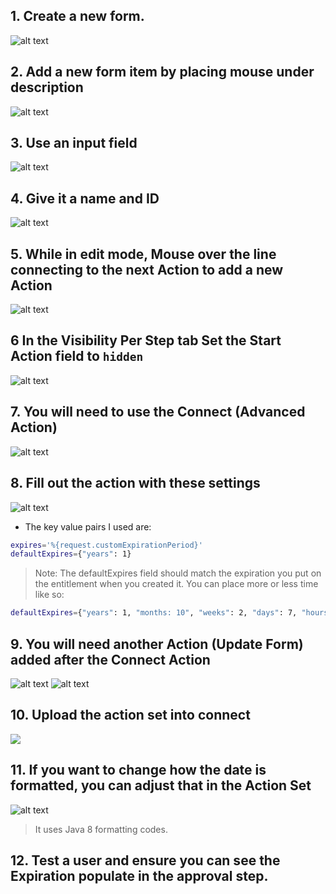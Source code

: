 
## 1. Create a new form.
![alt text](image.png)

## 2. Add a new form item by placing mouse under description
![alt text](image-1.png)

## 3. Use an input field
![alt text](image-2.png)

## 4. Give it a name and ID
![alt text](image-3.png)

## 5. While in edit mode, Mouse over the line connecting to the next Action to add a new Action
![alt text](image-4.png)

## 6 In the Visibility Per Step tab Set the Start Action field to `hidden`

![alt text](image-8.png)
## 7. You will need to use the Connect (Advanced Action)
![alt text](image-5.png)

## 8. Fill out the action with these settings
![alt text](image-6.png)
- The key value pairs I used are:
```sh
expires='%{request.customExpirationPeriod}'
defaultExpires={"years": 1}
```
> Note: The defaultExpires field should match the expiration you put on the entitlement when you created it. You can place more or less time like so:
```sh
defaultExpires={"years": 1, "months: 10", "weeks": 2, "days": 7, "hours": 10, "minutes": 30}
```

## 9. You will need another Action (Update Form) added after the Connect Action
![alt text](image-7.png)
![alt text](image-11.png)
## 10. Upload the action set into connect
![](image-9.png)

## 11. If you want to change how the date is formatted, you can adjust that in the Action Set
![alt text](image-10.png)

> It uses Java 8 formatting codes.

## 12. Test a user and ensure you can see the Expiration populate in the approval step.

